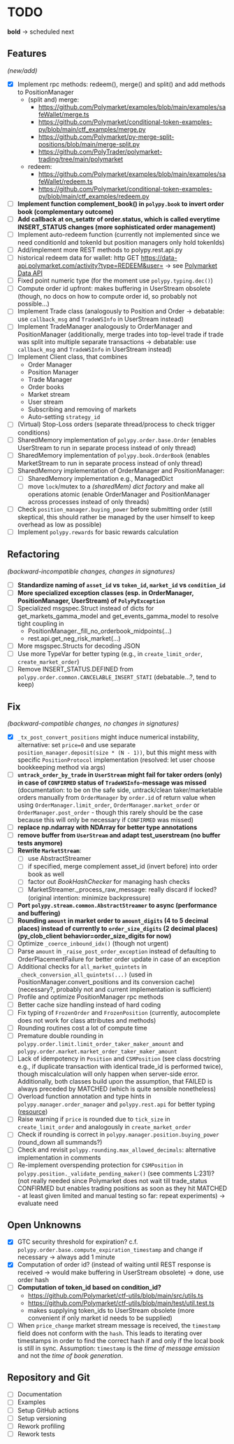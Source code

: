 # TODO

__bold__ -> scheduled next

## Features 
_(new/add)_
- [x] Implement rpc methods: redeem(), merge() and split() and add methods to PositionManager
  - (split and) merge:
    - https://github.com/Polymarket/examples/blob/main/examples/safeWallet/merge.ts
    - https://github.com/Polymarket/conditional-token-examples-py/blob/main/ctf_examples/merge.py
    - https://github.com/Polymarket/py-merge-split-positions/blob/main/merge-split.py
    - https://github.com/PolyTrader/polymarket-trading/tree/main/polymarket
  - redeem:
    - https://github.com/Polymarket/examples/blob/main/examples/safeWallet/redeem.ts
    - https://github.com/Polymarket/conditional-token-examples-py/blob/main/ctf_examples/redeem.py
- [ ] __Implement function complement_book() in `polypy.book` to invert order book (complementary outcome)__
- [ ] __Add callback at on_setattr of order.status, which is called everytime INSERT_STATUS changes (more sophisticated order management)__
- [ ] Implement auto-redeem function (currently not implemented since we need conditionId and tokenId but position managers only hold tokenIds)
- [ ] Add/implement more REST methods to polypy.rest.api.py
- [ ] historical redeem data for wallet: http GET https://data-api.polymarket.com/activity?type=REDEEM&user=<wallet-id> -> see [Polymarket Data API](https://polymarket.notion.site/Polymarket-Data-API-Docs-15fd316c50d58062bf8ee1b4bcf3d461)
- [ ] Fixed point numeric type (for the moment use `polypy.typing.dec()`)
- [ ] Compute order id upfront: makes buffering in UserStream obsolete (though, no docs on how to compute order id, so probably not possible...)
- [ ] Implement Trade class (analogously to Position and Order -> debatable: use `callback_msg` and `TradeWSInfo` in UserStream instead)
- [ ] Implement TradeManager analogously to OrderManager and PositionManager (additionally, merge trades into top-level trade 
if trade was split into multiple separate transactions -> debatable: use `callback_msg` and `TradeWSInfo` in UserStream instead)
- [ ] Implement Client class, that combines
  - Order Manager
  - Position Manager
  - Trade Manager
  - Order books
  - Market stream
  - User stream
  - Subscribing and removing of markets
  - Auto-setting `strategy_id`
- [ ] (Virtual) Stop-Loss orders (separate thread/process to check trigger conditions)
- [ ] SharedMemory implementation of `polypy.order.base.Order` (enables UserStream to run in separate process instead of only thread)
- [ ] SharedMemory implementation of `polypy.book.OrderBook` (enables MarketStream to run in separate process instead of only thread) 
- [ ] SharedMemory implementation of OrderManager and PositionManager:
  - [ ] SharedMemory implementation e.g., ManagedDict 
  - [ ] move `lock`/mutex to a _(sharedMem) dict factory_ and make all operations atomic (enable OrderManager and PositionManager across processes instead of only threads)
- [ ] Check `position_manager.buying_power` before submitting order (still skeptical, this should rather be managed by the user himself to keep overhead as low as possible)
- [ ] Implement `polypy.rewards` for basic rewards calculation

## Refactoring
_(backward-incompatible changes, changes in signatures)_
- [ ] __Standardize naming of `asset_id` vs `token_id`, `market_id` vs `condition_id`__
- [ ] __More specialized exception classes (esp. in OrderManager, PositionManager, UserStream) of `PolyPyException`__
- [ ] Specialized msgspec.Struct instead of dicts for get_markets_gamma_model and get_events_gamma_model to resolve tight coupling in 
  - PositionManager._fill_no_orderbook_midpoints(...)
  - rest.api.get_neg_risk_market(...)
- [ ] More msgspec.Structs for decoding JSON
- [ ] Use more TypeVar for better typing (e.g., in `create_limit_order`, `create_market_order`)
- [ ] Remove INSERT_STATUS.DEFINED from `polypy.order.common.CANCELABLE_INSERT_STATI` (debatable...?, tend to keep)

## Fix
_(backward-compatible changes, no changes in signatures)_
- [x] `_tx_post_convert_positions` might induce numerical instability, alternative: set `price=0` and use separate `position_manager.deposit(size * (N - 1))`,
but this might mess with specific `PositionProtocol` implementation (resolved: let user choose bookkeeping method via args)
- [ ] __`untrack_order_by_trade` in `UserStream` might fail for taker orders (only) in case of `CONFIRMED` status of `TradeWSInfo`-message was missed__
  (documentation: to be on the safe side, untrack/clean taker/marketable orders manually from `OrderManager` by `order.id` of return value when using
  `OrderManager.limit_order`, `OrderManager.market_order` or `OrderManager.post_order` - though this rarely should be the case because this will only be
  necessary if `CONFIRMED` was missed)
- [ ] __replace np.ndarray with NDArray for better type annotations__
- [ ] __remove buffer from `UserStream` and adapt test_userstream (no buffer tests anymore)__
- [ ] __Rewrite `MarketStream`__: 
  - [ ] use AbstractStreamer
  - [ ] if specified, merge complement asset_id (invert before) into order book as well
  - [ ] factor out _BookHashChecker_ for managing hash checks
  - [ ] MarketStreamer._process_raw_message: really discard if locked? (original intention: minimize backpressure)
- [ ] __Port `polypy.stream.common.AbstractStreamer` to async (performance and buffering)__
- [ ] __Rounding `amount` in market order to `amount_digits` (4 to 5 decimal places) instead of currently to `order_size_digits` (2 decimal places) (py_clob_client behavior=order_size_digits for now)__
- [ ] Optimize `_coerce_inbound_idx()` (though not urgent)
- [ ] Parse `amount` in `_raise_post_order_exception` instead of defaulting to OrderPlacementFailure for better order update in case of an exception
- [ ] Additional checks for `all_market_quintets` in `_check_conversion_all_quintets(...)` (used in PositionManager.convert_positions and its conversion cache) (necessary?, probably not and current implementation is sufficient)
- [ ] Profile and optimize PositionManager rpc methods
- [ ] Better cache size handling instead of hard coding
- [ ] Fix typing of `FrozenOrder` and `FrozenPosition` (currently, autocomplete does not work for class attributes and methods)
- [ ] Rounding routines cost a lot of compute time
- [ ] Premature double rounding in `polypy.order.limit.limit_order_taker_maker_amount` and `polypy.order.market.market_order_taker_maker_amount`
- [ ] Lack of idempotency in `Position` and `CSMPosition` (see class docstring e.g., if duplicate transaction with identical trade_id is performed twice), 
though miscalculation will only happen when server-side error.
Additionally, both classes build upon the assumption, that FAILED is always preceded by MATCHED (which is quite sensible nonetheless)
- [ ] Overload function annotation and type hints in `polypy.manager.order_manager` and `polypy.rest.api` for better typing ([resource](https://adamj.eu/tech/2021/05/29/python-type-hints-how-to-use-overload/))
- [ ] Raise warning if `price` is rounded due to `tick_size` in `create_limit_order` and analogously in `create_market_order`
- [ ] Check if rounding is correct in `polypy.manager.position.buying_power` (round_down all summands?)
- [ ] Check and revisit `polypy.rounding.max_allowed_decimals`: alternative implementation in comments
- [ ] Re-implement overspending protection for `CSMPosition` in `polypy.position._validate_pending_maker()` (see comments L:231)? (not really needed since Polymarket does not wait till trade_status CONFIRMED but 
enables trading positions as soon as they hit MATCHED - at least given limited and manual testing so far: repeat experiments) -> evaluate need

## Open Unknowns
- [x] GTC security threshold for expiration? c.f. `polypy.order.base.compute_expiration_timestamp` and change if necessary -> always add 1 minute
- [x] Computation of order id? (instead of waiting until REST response is received -> would make buffering in UserStream obsolete) -> done, use order hash
- [ ] __Computation of token_id based on condition_id?__
  - https://github.com/Polymarket/ctf-utils/blob/main/src/utils.ts
  - https://github.com/Polymarket/ctf-utils/blob/main/test/util.test.ts
  - makes supplying token_ids to UserStream obsolete (more convenient if only market id needs to be supplied)
- [ ] When `price_change` market stream message is received, the `timestamp` field does not conform with the `hash`. This 
leads to iterating over timestamps in order to find the correct hash if and only if the local book is still in sync. Assumption:
`timestamp` is the _time of message emission_ and not the _time of book generation_.

## Repository and Git
- [ ] Documentation
- [ ] Examples
- [ ] Setup GitHub actions
- [ ] Setup versioning
- [ ] Rework profiling
- [ ] Rework tests
